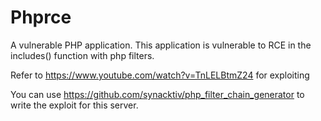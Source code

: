# Phprce

A vulnerable PHP application. This application is vulnerable to RCE in the includes() function with php filters.

Refer to https://www.youtube.com/watch?v=TnLELBtmZ24 for exploiting

You can use https://github.com/synacktiv/php_filter_chain_generator to write the exploit for this server.
